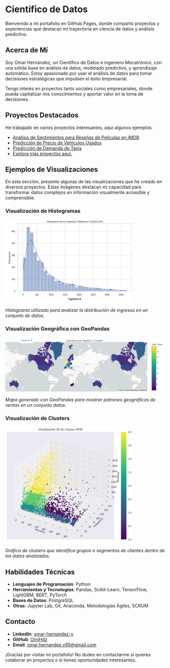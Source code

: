 # Científico de Datos

Bienvenido a mi portafolio en GitHub Pages, donde comparto proyectos y experiencias que destacan mi trayectoria en ciencia de datos y análisis predictivo.

## Acerca de Mí

Soy Omar Hernández, un Científico de Datos e ingeniero Mecatrónico, con una sólida base en análisis de datos, modelado predictivo, y aprendizaje automático. Estoy apasionado por usar el análisis de datos para tomar decisiones estratégicas que impulsen el éxito empresarial.

Tengo interés en proyectos tanto sociales como empresariales, donde pueda capitalizar mis conocimientos y aportar valor en la toma de decisiones.


## Proyectos Destacados

He trabajado en varios proyectos interesantes, aquí algunos ejemplos:

- [Análisis de Sentimientos para Reseñas de Películas en IMDB](/Proyectos/analisis_de_sentimientos_IMDB.md)
- [Predicción de Precio de Vehículos Usados](/Proyectos/car_price_prediction.md)
- [Predicción de Demanda de Taxis](/Proyectos/prediccion_demanda_taxis)
- [Explora más proyectos aquí.](https://github.com/OmiHdz/Data-Science-Portafolio.git)



## Ejemplos de Visualizaciones

En esta sección, presento algunas de las visualizaciones que he creado en diversos proyectos. Estas imágenes destacan mi capacidad para transformar datos complejos en información visualmente accesible y comprensible.

### Visualización de Histogramas
<img src="/Proyectos/assets/histograma.png" alt="Histograma" width="400px">

*Histograma utilizado para analizar la distribución de ingresos en un conjunto de datos.*

### Visualización Geográfica con GeoPandas
<img src="/Proyectos/assets/geopantas.png" alt="GeoPandas" width="500px">

*Mapa generado con GeoPandas para mostrar patrones geográficos de ventas en un conjunto datos.*

### Visualización de Clusters
<img src="/Proyectos/assets/clusters.PNG" alt="Clusters" width="400px">

*Gráfico de clusters que identifica grupos o segmentos de clientes dentro de los datos analizados.*

## Habilidades Técnicas

- **Lenguajes de Programación**: Python
- **Herramientas y Tecnologías**: Pandas, Scikit-Learn, TensorFlow, LightGBM, BERT, PyTorch
- **Bases de Datos**: PostgreSQL
- **Otras**: Jupyter Lab, Git, Anaconda, Metodologías Ágiles, SCRUM

## Contacto

- **LinkedIn**: [omar-hernandez-v](https://www.linkedin.com/in/omar-hernandez-v/)
- **GitHub**: [OmiHdz](https://github.com/OmiHdz)
- **Email**: [omar.hernandez.v95@gmail.com](mailto:omar.hernandez.v95@gmail.com)

¡Gracias por visitar mi portafolio! No dudes en contactarme si quieres colaborar en proyectos o si tienes oportunidades interesantes.
